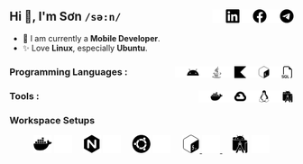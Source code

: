## Hi 👋, I'm Sơn `/sə:n/` [<img width="24px" alt="Telegram" align="right" src="./assets/telegram.svg"/>][telegram] [<img width="24px" alt="Telegram" align="right" src="./assets/telegram_dark.svg"/>][telegram-dark] [<img width="24px" alt="Facebook" align="right" src="./assets/facebook.svg"/>][facebook] [<img width="24px" alt="Facebook" align="right" src="./assets/facebook_dark.svg"/>][facebook-dark] [<img width="24px" alt="LinkedIn" align="right" src="./assets/linkedin.svg"/>][linkedin] [<img width="24px" alt="LinkedIn" align="right" src="./assets/linkedin_dark.svg"/>][linkedin-dark]

 - 🌱 I am currently a **Mobile Developer**.
 - ✨ Love **Linux**, especially **Ubuntu**.

### Programming Languages : [<img width="21px" alt="SQL" align="right" src="./assets/sql.svg"/>][light] [<img width="21px" alt="SQL" align="right" src="./assets/sql_dark.svg"/>][dark] [<img width="21px" alt="Bash" align="right" src="./assets/bash.svg"/>][light] [<img width="21px" alt="Bash" align="right" src="./assets/bash_dark.svg"/>][dark] [<img width="21px" alt="Kotlin" align="right" src="./assets/kotlin.svg"/>][light] [<img width="21px" alt="Kotlin" align="right" src="./assets/kotlin_dark.svg"/>][dark] [<img width="21px" alt="Java" align="right" src="./assets/java.svg"/>][light] [<img width="21px" alt="Java" align="right" src="./assets/java_dark.svg"/>][dark] [<img width="21px" alt="Android" align="right" src="./assets/android.svg"/>][light] [<img width="21px" alt="Android" align="right" src="./assets/android_dark.svg"/>][dark]

### Tools : [<img width="21px" alt="Android Studio" align="right" src="./assets/androidstudio.svg"/>][light] [<img width="21px" alt="Android Studio" align="right" src="./assets/androidstudio_dark.svg"/>][dark] [<img width="21px" alt="Linux" align="right" src="./assets/linux.svg"/>][light] [<img width="21px" alt="Linux" align="right" src="./assets/linux_dark.svg"/>][dark] [<img width="21px" alt="Google Cloud" align="right" src="./assets/googlecloud.svg"/>][light] [<img width="21px" alt="Google Cloud" align="right" src="./assets/googlecloud_dark.svg"/>][dark] [<img width="21px" alt="Docker" align="right" src="./assets/docker.svg"/>][light] [<img width="21px" alt="Docker" align="right" src="./assets/docker_dark.svg"/>][dark]

### Workspace Setups
<div align="center">
    <!-- Docker -->
    <a>
        <img width="32px" alt="Docker" src="./assets/docker.svg#gh-light-mode-only"/>
        <img width="32px" alt="Docker" src="./assets/docker_dark.svg#gh-dark-mode-only"/>
    </a>
    &nbsp;&nbsp;&nbsp;
    <!-- Nginx -->
    <a>
        <img width="32px" alt="Nginx" src="./assets/nginx.svg#gh-light-mode-only"/>
        <img width="32px" alt="Nginx" src="./assets/nginx_dark.svg#gh-dark-mode-only"/>
    </a>
    &nbsp;&nbsp;&nbsp;
    <!-- Ubuntu -->
    <a>
        <img width="32px" alt="Ubuntu" src="./assets/ubuntu.svg#gh-light-mode-only"/>
        <img width="32px" alt="Ubuntu" src="./assets/ubuntu_dark.svg#gh-dark-mode-only"/>
    </a>
    &nbsp;&nbsp;&nbsp;
    <!-- BASH -->
    <a href="./zsh/README.md#gh-light-mode-only">
        <img width="32px" alt="BASH" src="./assets/bash.svg"/>
    </a>
    <a href="./zsh/README.md#gh-dark-mode-only">
        <img width="32px" alt="BASH" src="./assets/bash_dark.svg"/>
    </a>
    &nbsp;&nbsp;&nbsp;
    <!-- Android Studio -->
    <a>
        <img width="32px" alt="Android Studio" src="./assets/androidstudio.svg#gh-light-mode-only"/>
        <img width="32px" alt="Android Studio" src="./assets/androidstudio_dark.svg#gh-dark-mode-only"/>
    </a>
</div>

[telegram]:https://t.me/sowntt
[telegram-dark]:https://t.me/sowntt
[facebook]:https://www.facebook.com/transownt#gh-light-mode-only
[facebook-dark]:https://www.facebook.com/transownt#gh-dark-mode-only
[linkedin]:https://www.linkedin.com/in/sownt#gh-light-mode-only
[linkedin-dark]:https://www.linkedin.com/in/sownt#gh-dark-mode-only
[light]:#gh-light-mode-only
[dark]:#gh-dark-mode-only

<!--
**vosxvo/vosxvo** is a ✨ _special_ ✨ repository because its `README.md` (this file) appears on your GitHub profile.

Here are some ideas to get you started:

- 🔭 I’m currently working on ...
- 🌱 I’m currently learning ...
- 👯 I’m looking to collaborate on ...
- 🤔 I’m looking for help with ...
- 💬 Ask me about ...
- 📫 How to reach me: ...
- 😄 Pronouns: ...
- ⚡ Fun fact: ...
-->
